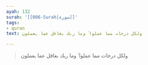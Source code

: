 ```yaml
---
ayah: 132
surah: '[[006-Surah|سورة]]'
tags:
- quran
text: ولكل درجات مما عملوا ۚ وما ربك بغافل عما يعملون

---
```

> ولكل درجات مما عملوا ۚ وما ربك بغافل عما يعملون
